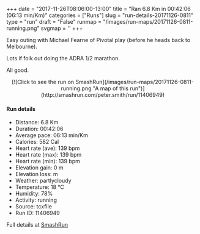 +++
date = "2017-11-26T08:06:00-13:00"
title = "Ran 6.8 Km in 00:42:06 (06:13 min/Km)"
categories = ["Runs"]
slug = "run-details-20171126-0811"
type = "run"
draft = "False"
runmap = "/images/run-maps/20171126-0811-running.png"
svgmap = '<polyline points="0 50, 4 53, 6 55, 16 63, 20 65, 22 66, 29 68, 34 68, 37 68, 43 67, 50 66, 53 65, 61 62, 64 60, 68 59, 74 60, 76 60, 80 61, 84 63, 86 63, 88 62, 91 61, 96 58, 97 57, 100 53, 100 52, 95 46, 95 43, 95 43, 94 39, 95 37, 89 32, 95 38, 95 39, 94 40, 96 45, 97 48, 100 52, 100 53, 100 54, 97 57, 94 60, 91 61, 86 63, 84 63, 78 60, 71 59, 68 59, 64 60, 61 62, 57 63, 52 65, 49 66, 43 67, 38 68, 31 68, 24 66, 19 65, 17 64, 12 61, 6 55, 2 52, 0 50">'
+++

Easy outing with Michael Fearne of Pivotal play (before he heads back to Melbourne). 

Lots if folk out doing the ADRA 1/2 marathon. 

All good. 

<!--more-->

<center>
[![Click to see the run on SmashRun](/images/run-maps/20171126-0811-running.png "A map of this run")](http://smashrun.com/peter.smith/run/11406949)
</center>

#### Run details

* Distance: 6.8 Km
* Duration: 00:42:06
* Average pace: 06:13 min/Km
* Calories: 582 Cal
* Heart rate (ave): 139 bpm
* Heart rate (max): 139 bpm
* Heart rate (min): 139 bpm
* Elevation gain: 0 m
* Elevation loss:  m
* Weather: partlycloudy
* Temperature: 18 &deg;C
* Humidity: 78%
* Activity: running
* Source: tcxfile
* Run ID: 11406949

Full details at [SmashRun](http://smashrun.com/peter.smith/run/11406949)